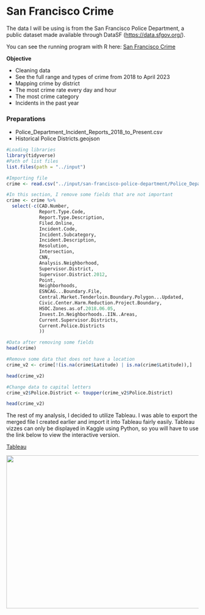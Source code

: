 # San Francisco Crime
The data I will be using is from the San Francisco Police Department, a public dataset made available through DataSF (https://data.sfgov.org/).

You can see the running program with R here: [San Francisco Crime](https://www.kaggle.com/code/daffasuadaa/san-francisco-crime)

**Objective**
* Cleaning data
* See the full range and types of crime from 2018 to April 2023
* Mapping crime by district
* The most crime rate every day and hour
* The most crime category
* Incidents in the past year

### Preparations
* Police_Department_Incident_Reports_2018_to_Present.csv
* Historical Police Districts.geojson

``` R
#Loading libraries
library(tidyverse) 
#Path of list files
list.files(path = "../input")
```

```R
#Importing file
crime <- read.csv("../input/san-francisco-police-department/Police_Department_Incident_Reports_2018_to_Present.csv")
```

``` R
#In this section, I remove some fields that are not important
crime <- crime %>%
  select(-c(CAD.Number,
            Report.Type.Code,
            Report.Type.Description,
            Filed.Online,
            Incident.Code,
            Incident.Subcategory,
            Incident.Description,
            Resolution,
            Intersection,
            CNN,
            Analysis.Neighborhood,
            Supervisor.District,
            Supervisor.District.2012,
            Point,
            Neighborhoods,
            ESNCAG...Boundary.File,
            Central.Market.Tenderloin.Boundary.Polygon...Updated,
            Civic.Center.Harm.Reduction.Project.Boundary,
            HSOC.Zones.as.of.2018.06.05,
            Invest.In.Neighborhoods..IIN..Areas,
            Current.Supervisor.Districts,
            Current.Police.Districts
            ))
```

``` R
#Data after removing some fields
head(crime)
```

```R
#Remove some data that does not have a location
crime_v2 <- crime[!(is.na(crime$Latitude) | is.na(crime$Latitude)),]

head(crime_v2)
```

```R
#Change data to capital letters
crime_v2$Police.District <- toupper(crime_v2$Police.District)

head(crime_v2)
```

The rest of my analysis, I decided to utilize Tableau. I was able to export the merged file I created earlier and import it into Tableau fairly easily. Tableau vizzes can only be displayed in Kaggle using Python, so you will have to use the link below to view the interactive version.

[Tableau](https://public.tableau.com/views/SanFranciscoCrime_16827829936970/DACrime?:language=en-US&publish=yes&:display_count=n&:origin=viz_share_link)

<img src="https://github.com/DaffaSuadaa/San_Francisco_Crime/assets/134934646/e59e7b99-c725-42ea-8d3c-3cc5db7fb58b" width="800" height="400">
